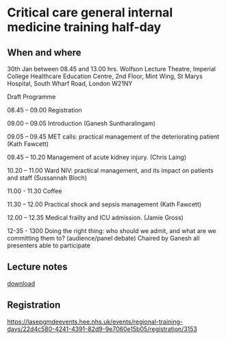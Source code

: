 # Critical care general internal medicine training half-day

## When and where

30th Jan between 08.45 and 13.00 hrs. Wolfson Lecture Theatre, Imperial College Healthcare Education Centre, 2nd Floor, Mint Wing, St Marys Hospital, South Wharf Road, London W21NY

Draft Programme

08.45 – 09.00 Registration

09.00 – 09.05 Introduction (Ganesh Suntharalingam)

09.05 – 09.45 MET calls: practical management of the deteriorating patient (Kath Fawcett)

09.45 – 10.20 Management of acute kidney injury. (Chris Laing)

10.20 – 11.00 Ward NIV: practical management, and its impact on patients and staff (Sussannah Bloch)

11.00 - 11.30 Coffee

11.30 – 12.00 Practical shock and sepsis management  (Kath Fawcett)

12.00 – 12.35 Medical frailty and ICU admission. (Jamie Gross)

12-35 - 1300 Doing the right thing: who should we admit, and what are we committing them to? (audience/panel debate) Chaired by Ganesh all presenters able to participate

## Lecture notes

[download](https://github.com/drcjar/critical-care-gim-training-day/raw/master/Combined%20GIM%20Critical%20Care%202019%20presentations%20including%20NIV%20posters.pdf)

## Registration

 https://lasepgmdeevents.hee.nhs.uk/events/regional-training-days/22d4c580-4241-4391-82d9-9e7060e15b05/registration/3153
